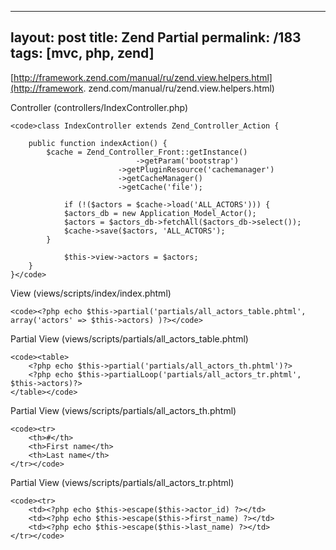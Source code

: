 ---
layout: post
title: Zend Partial
permalink: /183
tags: [mvc, php, zend]
----

[http://framework.zend.com/manual/ru/zend.view.helpers.html](http://framework.
zend.com/manual/ru/zend.view.helpers.html)



Controller (controllers/IndexController.php)

    
    <code>class IndexController extends Zend_Controller_Action {
    
    	public function indexAction() {
        	$cache = Zend_Controller_Front::getInstance()
                        		->getParam('bootstrap')
                        	->getPluginResource('cachemanager')
                        	->getCacheManager()
                        	->getCache('file');
    
        		if (!($actors = $cache->load('ALL_ACTORS'))) {
            	$actors_db = new Application_Model_Actor();
            	$actors = $actors_db->fetchAll($actors_db->select());
            	$cache->save($actors, 'ALL_ACTORS');
        	}
    
        		$this->view->actors = $actors;
    	}
    }</code>


View (views/scripts/index/index.phtml)

    
    <code><?php echo $this->partial('partials/all_actors_table.phtml', array('actors' => $this->actors) )?></code>


Partial View (views/scripts/partials/all_actors_table.phtml)

    
    <code><table>
    	<?php echo $this->partial('partials/all_actors_th.phtml')?>
    	<?php echo $this->partialLoop('partials/all_actors_tr.phtml', $this->actors)?>
    </table></code>


Partial View (views/scripts/partials/all_actors_th.phtml)

    
    <code><tr>
    	<th>#</th>
    	<th>First name</th>
    	<th>Last name</th>
    </tr></code>


Partial View (views/scripts/partials/all_actors_tr.phtml)

    
    <code><tr>
    	<td><?php echo $this->escape($this->actor_id) ?></td>
    	<td><?php echo $this->escape($this->first_name) ?></td>
    	<td><?php echo $this->escape($this->last_name) ?></td>
    </tr></code>

